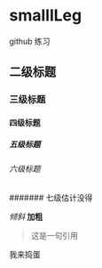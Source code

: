 # smalllLeg
github 练习

## 二级标题
### 三级标题
#### 四级标题
##### 五级标题
###### 六级标题
####### 七级估计没得

*倾斜*
**加粗**

> 这是一句引用

我来捣蛋

